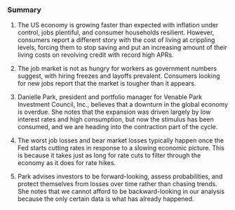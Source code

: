 ### Summary

1. The US economy is growing faster than expected with inflation under control,
jobs plentiful, and consumer households resilient. However, consumers report a
different story with the cost of living at crippling levels, forcing them to
stop saving and put an increasing amount of their living costs on revolving
credit with record high APRs.

2. The job market is not as hungry for workers as government numbers suggest,
with hiring freezes and layoffs prevalent. Consumers looking for new jobs
report that the market is tougher than it appears.

3. Danielle Park, president and portfolio manager for Venable Park Investment
Council, Inc., believes that a downturn in the global economy is overdue. She
notes that the expansion was driven largely by low interest rates and high
consumption, but now the stimulus has been consumed, and we are heading into
the contraction part of the cycle.

4. The worst job losses and bear market losses typically happen once the
Fed starts cutting rates in response to a slowing economic picture. This is
because it takes just as long for rate cuts to filter through the economy
as it does for rate hikes.

5. Park advises investors to be forward-looking, assess probabilities, and
protect themselves from losses over time rather than chasing trends. She
notes that we cannot afford to be backward-looking in our analysis because
the only certain data is what has already happened.
